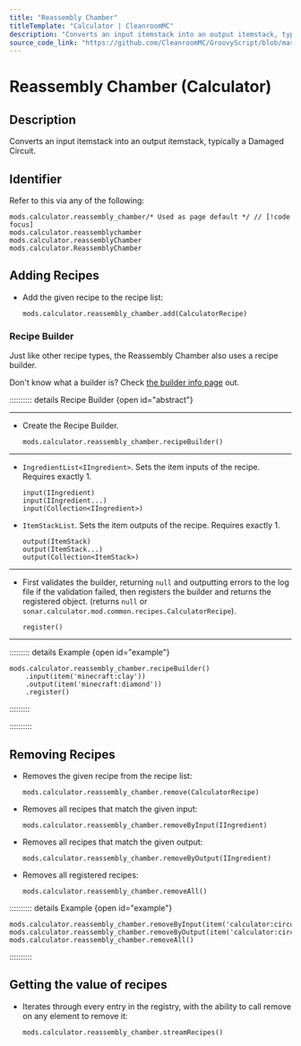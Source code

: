 ```yaml
---
title: "Reassembly Chamber"
titleTemplate: "Calculator | CleanroomMC"
description: "Converts an input itemstack into an output itemstack, typically a Damaged Circuit."
source_code_link: "https://github.com/CleanroomMC/GroovyScript/blob/master/src/main/java/com/cleanroommc/groovyscript/compat/mods/calculator/ReassemblyChamber.java"
---
```


# Reassembly Chamber (Calculator)

## Description

Converts an input itemstack into an output itemstack, typically a Damaged Circuit.

## Identifier

Refer to this via any of the following:

```groovy:no-line-numbers {1}
mods.calculator.reassembly_chamber/* Used as page default */ // [!code focus]
mods.calculator.reassemblychamber
mods.calculator.reassemblyChamber
mods.calculator.ReassemblyChamber
```


## Adding Recipes

- Add the given recipe to the recipe list:

    ```groovy:no-line-numbers
    mods.calculator.reassembly_chamber.add(CalculatorRecipe)
    ```


### Recipe Builder

Just like other recipe types, the Reassembly Chamber also uses a recipe builder.

Don't know what a builder is? Check [the builder info page](../../getting_started/builder.md) out.

:::::::::: details Recipe Builder {open id="abstract"}

---

- Create the Recipe Builder.

    ```groovy:no-line-numbers
    mods.calculator.reassembly_chamber.recipeBuilder()
    ```

---

- `IngredientList<IIngredient>`. Sets the item inputs of the recipe. Requires exactly 1.

    ```groovy:no-line-numbers
    input(IIngredient)
    input(IIngredient...)
    input(Collection<IIngredient>)
    ```

- `ItemStackList`. Sets the item outputs of the recipe. Requires exactly 1.

    ```groovy:no-line-numbers
    output(ItemStack)
    output(ItemStack...)
    output(Collection<ItemStack>)
    ```

---

- First validates the builder, returning `null` and outputting errors to the log file if the validation failed, then registers the builder and returns the registered object. (returns `null` or `sonar.calculator.mod.common.recipes.CalculatorRecipe`).

    ```groovy:no-line-numbers
    register()
    ```

---

::::::::: details Example {open id="example"}
```groovy:no-line-numbers
mods.calculator.reassembly_chamber.recipeBuilder()
    .input(item('minecraft:clay'))
    .output(item('minecraft:diamond'))
    .register()
```

:::::::::

::::::::::

## Removing Recipes

- Removes the given recipe from the recipe list:

    ```groovy:no-line-numbers
    mods.calculator.reassembly_chamber.remove(CalculatorRecipe)
    ```

- Removes all recipes that match the given input:

    ```groovy:no-line-numbers
    mods.calculator.reassembly_chamber.removeByInput(IIngredient)
    ```

- Removes all recipes that match the given output:

    ```groovy:no-line-numbers
    mods.calculator.reassembly_chamber.removeByOutput(IIngredient)
    ```

- Removes all registered recipes:

    ```groovy:no-line-numbers
    mods.calculator.reassembly_chamber.removeAll()
    ```

:::::::::: details Example {open id="example"}
```groovy:no-line-numbers
mods.calculator.reassembly_chamber.removeByInput(item('calculator:circuitdamaged:12'))
mods.calculator.reassembly_chamber.removeByOutput(item('calculator:circuitboard:13'))
mods.calculator.reassembly_chamber.removeAll()
```

::::::::::

## Getting the value of recipes

- Iterates through every entry in the registry, with the ability to call remove on any element to remove it:

    ```groovy:no-line-numbers
    mods.calculator.reassembly_chamber.streamRecipes()
    ```
